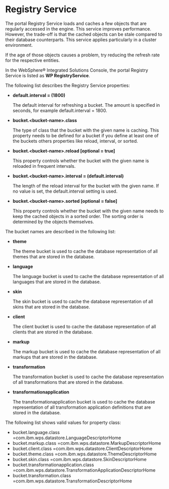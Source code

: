 # Registry Service

The portal Registry Service loads and caches a few objects that are regularly accessed in the engine. This service improves performance. However, the trade-off is that the cached objects can be stale compared to their database counterparts. This service applies particularly in a cluster environment.

If the age of those objects causes a problem, try reducing the refresh rate for the respective entities.

In the WebSphere® Integrated Solutions Console, the portal Registry Service is listed as **WP RegistryService**.

The following list describes the Registry Service properties:

-   **default.interval = \(1800\)**

    The default interval for refreshing a bucket. The amount is specified in seconds, for example default.interval = 1800.

-   **bucket.<bucket-name\>.class**

    The type of class that the bucket with the given name is caching. This property needs to be defined for a bucket if you define at least one of the buckets others properties like reload, interval, or sorted.

-   **bucket.<bucket-name\>.reload \[optional = true\]**

    This property controls whether the bucket with the given name is reloaded in frequent intervals.

-   **bucket.<bucket-name\>.interval = \(default.interval\)**

    The length of the reload interval for the bucket with the given name. If no value is set, the default.interval setting is used.

-   **bucket.<bucket-name\>.sorted \[optional = false\]**

    This property controls whether the bucket with the given name needs to keep the cached objects in a sorted order. The sorting order is determined by the objects themselves.


The bucket names are described in the following list:

-   **theme**

    The theme bucket is used to cache the database representation of all themes that are stored in the database.

-   **language**

    The language bucket is used to cache the database representation of all languages that are stored in the database.

-   **skin**

    The skin bucket is used to cache the database representation of all skins that are stored in the database.

-   **client**

    The client bucket is used to cache the database representation of all clients that are stored in the database.

-   **markup**

    The markup bucket is used to cache the database representation of all markups that are stored in the database.

-   **transformation**

    The transformation bucket is used to cache the database representation of all transformations that are stored in the database.

-   **transformationapplication**

    The transformationapplication bucket is used to cache the database representation of all transformation application definitions that are stored in the database.


The following list shows valid values for property class:

-   bucket.language.class =com.ibm.wps.datastore.LanguageDescriptorHome
-   bucket.markup.class =com.ibm.wps.datastore.MarkupDescriptorHome
-   bucket.client.class =com.ibm.wps.datastore.ClientDescriptorHome
-   bucket.theme.class =com.ibm.wps.datastore.ThemeDescriptorHome
-   bucket.skin.class =com.ibm.wps.datastore.SkinDescriptorHome
-   bucket.transformationapplication.class =com.ibm.wps.datastore.TransformationApplicationDescriptorHome
-   bucket.transformation.class =com.ibm.wps.datastore.TransformationDescriptorHome


